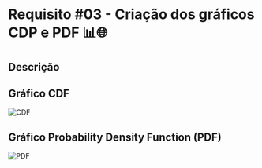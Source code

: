 # Requisito #03 - Criação dos gráficos CDP e PDF 📊🌐

## Descrição


## Gráfico CDF
![CDF](https://github.com/yantvrs/Data_structure_2/blob/main/U2T3/Requisito_3/images/requisito3_CDF.png)


## Gráfico Probability Density Function (PDF)
![PDF](https://github.com/yantvrs/Data_structure_2/blob/main/U2T3/Requisito_3/images/requisito3_PDF.png)


